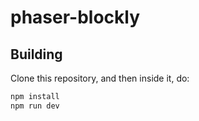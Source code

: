 # phaser-blockly

## Building

Clone this repository, and then inside it, do:

```bash
npm install
npm run dev
```
